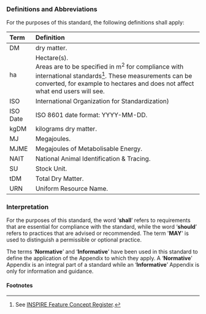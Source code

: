 ### Definitions and Abbreviations

For the purposes of this standard, the following definitions shall apply:

Term | Definition
:--- | :---------
DM | dry matter.
ha | Hectare(s). <br> Areas are to be specified in m<sup>2</sup> for compliance with international standards[^INSPIRE]. These measurements can be converted, for example to hectares and does not affect what end users will see. 
ISO | International Organization for Standardization)
ISO Date | ISO 8601 date format: YYYY-MM-DD.
kgDM | kilograms dry matter.
MJ | Megajoules.
MJME | Megajoules of Metabolisable Energy.
NAIT | National Animal Identification & Tracing.
SU | Stock Unit.
tDM | Total Dry Matter.
URN | Uniform Resource Name.

### Interpretation

For the purposes of this standard, the word ‘**shall**’ refers to requirements that are essential for compliance with the standard, while the word ‘**should**’ refers to practices that are advised or recommended. The term '**MAY**' is used to distinguish a permissible or optional practice.

The terms ‘**Normative**’ and ‘**Informative**’ have been used in this standard to define the application of the Appendix to which they apply. A ‘**Normative**’ Appendix is an integral part of a standard while an ‘**Informative**’ Appendix is only for information and guidance.

#### Footnotes

[^INSPIRE]: See [INSPIRE Feature Concept Register](http://inspire.ec.europa.eu/featureconcept).
